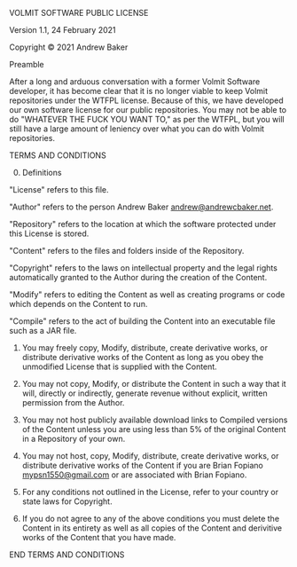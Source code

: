 VOLMIT SOFTWARE PUBLIC LICENSE

Version 1.1, 24 February 2021

Copyright :copyright: 2021 Andrew Baker


Preamble

After a long and arduous conversation with a former Volmit Software developer, it has become clear that it is no longer viable to keep Volmit repositories under the WTFPL license.
Because of this, we have developed our own software license for our public repositories. You may not be able to do "WHATEVER THE FUCK YOU WANT TO," as per the WTFPL, but you will still have a large amount of leniency over what you can do with Volmit repositories. 

TERMS AND CONDITIONS

0. Definitions

"License" refers to this file.

"Author" refers to the person Andrew Baker <andrew@andrewcbaker.net>.

"Repository" refers to the location at which the software protected under this License is stored.

"Content" refers to the files and folders inside of the Repository.

"Copyright" refers to the laws on intellectual property and the legal rights automatically granted to the Author during the creation of the Content.

"Modify" refers to editing the Content as well as creating programs or code which depends on the Content to run.

"Compile" refers to the act of building the Content into an executable file such as a JAR file.

1. You may freely copy, Modify, distribute, create derivative works, or distribute derivative works of the Content as long as you obey the unmodified License that is supplied with the Content.

2. You may not copy, Modify, or distribute the Content in such a way that it will, directly or indirectly, generate revenue without explicit, written permission from the Author.

3. You may not host publicly available download links to Compiled versions of the Content unless you are using less than 5% of the original Content in a Repository of your own.

4. You may not host, copy, Modify, distribute, create derivative works, or distribute derivative works of the Content if you are Brian Fopiano <mypsn1550@gmail.com> or are associated with Brian Fopiano.

5. For any conditions not outlined in the License, refer to your country or state laws for Copyright.

6. If you do not agree to any of the above conditions you must delete the Content in its entirety as well as all copies of the Content and derivitive works of the Content that you have made.

END TERMS AND CONDITIONS
